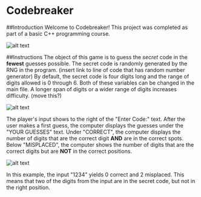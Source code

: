 # Codebreaker #

##Introduction
Welcome to Codebreaker! This project was completed as part of a basic C++ programming course.

![alt text](http://i.imgur.com/9WxVzoD.jpg)

##Instructions
The object of this game is to guess the *secret* code in the **fewest** guesses possible. The secret code is randomly generated by the RNG in the program. (insert link to line of code that has random number generator) By default, the secret code is four digits long and the range of digits allowed is 0 through 6. Both of these variables can be changed in the main file. A longer span of digits or a wider range of digits increases difficulty. (move this?)

![alt text](http://i.imgur.com/AJRivym.jpg)

The player's input shows to the right of the "Enter Code:" text. After the user makes a first guess, the computer displays the guesses under the "YOUR GUESSES" text. Under "CORRECT", the computer displays the number of digits that are the correct digit **AND** are in the correct spots. Below "MISPLACED", the computer shows the number of digits that are the correct digits but are **NOT** in the correct positions.

![alt text](http://i.imgur.com/zm1LqLd.jpg)

In this example, the input "1234" yields 0 correct and 2 misplaced. This means that two of the digits from the input are in the secret code, but not in the right position. 
